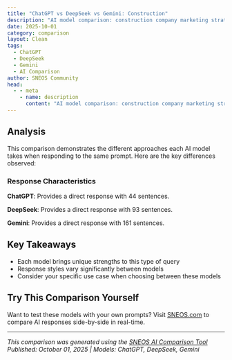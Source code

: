 ```yaml
---
title: "ChatGPT vs DeepSeek vs Gemini: Construction"
description: "AI model comparison: construction company marketing strategies..."
date: 2025-10-01
category: comparison
layout: Clean
tags:
  - ChatGPT
  - DeepSeek
  - Gemini
  - AI Comparison
author: SNEOS Community
head:
  - - meta
    - name: description
      content: "AI model comparison: construction company marketing strategies..."
---
```


<ChatComparison
  title="ChatGPT vs DeepSeek vs Gemini: Construction"
  prompt="construction company marketing strategies"
  :responses='{
    "ChatGPT": "Certainly! Here are several effective marketing strategies tailored for a construction company:\n\n### 1. Build a Professional Website\n- Showcase past projects with high-quality photos and videos.\n- Include client testimonials and case studies.\n- Provide detailed information about services offered.\n- Make it easy to contact you with clear calls-to-action (CTAs).\n\n### 2. Search Engine Optimization (SEO)\n- Optimize your website with keywords relevant to your services and location.\n- Create content such as blog posts about construction tips, trends, and project updates.\n- Ensure your site is mobile-friendly and loads quickly.\n\n### 3. Leverage Social Media\n- Share project progress, before-and-after photos, and company news on platforms like Instagram, LinkedIn, Facebook, and YouTube.\n- Engage with followers through comments and messages.\n- Use paid social media advertising targeting local demographics.\n\n### 4. Google My Business\n- Create and optimize your Google My Business profile.\n- Encourage satisfied clients to leave reviews.\n- Post updates and photos regularly to enhance local search visibility.\n\n### 5. Networking and Partnerships\n- Attend industry trade shows, local business events, and community gatherings.\n- Partner with architects, real estate agents, and suppliers for referrals.\n- Join local chambers of commerce or construction associations.\n\n### 6. Content Marketing\n- Publish useful content such as \u201CHow to choose a reliable contractor,\u201D or guides on remodeling and building.\n- Offer ebooks or downloadable checklists for prospective clients in exchange for their contact info.\n\n### 7. Email Marketing\n- Build an email list of past clients and potential leads.\n- Send regular newsletters with company updates, special offers, and industry news.\n- Use personalized messages to nurture client relationships.\n\n### 8. Advertising\n- Invest in targeted online ads (Google Ads) focused on your service area.\n- Use local newspapers, magazines, or trade publications.\n- Consider billboard or vehicle wrap advertising to enhance brand awareness.\n\n### 9. Offer Promotions and Referral Incentives\n- Provide discounts or specials for first-time clients or large projects.\n- Create a referral program rewarding clients who bring in new business.\n\n### 10. Showcase Certifications and Safety Records\n- Highlight industry certifications, licenses, and safety records to build trust.\n- Share awards or recognitions your company has received.\n\n### 11. Client Relationship Management (CRM)\n- Utilize a CRM system to track leads, follow-ups, and customer interactions.\n- Ensure timely communication and project updates to enhance client satisfaction.\n\n---\n\nImplementing a mix of these strategies will help establish your brand, attract new clients, and build long-term relationships in the construction industry. If you want, I can also help you create specific marketing content or campaigns.",
    "DeepSeek": "Of course. Here is a comprehensive guide to marketing strategies for construction companies, broken down from foundational principles to advanced tactics.\n\nThe key to successful construction marketing is blending traditional, trust-building methods with modern digital reach.\n\n### Part 1: The Foundation: Your Marketing Bedrock\n\nBefore spending a dime on ads, get these elements right. They are what you\u0027ll be marketing.\n\n**1. Define Your Niche \u0026 Unique Selling Proposition (USP)**\nYou can\u0027t be the best at everything. Specializing makes marketing infinitely easier.\n*   **By Service:** Are you a custom home builder, a remodeler (kitchen/bathroom specialists?), a commercial contractor, or an industrial builder?\n*   **By Client:** Do you serve luxury homeowners, first-time buyers, property developers, or corporations?\n*   **By Style/Value:** Are you the \u0022eco-friendly builder,\u0022 the \u0022fastest project turnaround,\u0022 or the \u0022premium craftsmanship\u0022 company?\n*   **Your USP:** This is your one-sentence answer to \u0022Why should I hire you over the competition?\u0022 (e.g., \u0022We deliver luxury kitchen remodels on time and on budget, guaranteed.\u0022)\n\n**2. Build a Powerful Online Presence**\nYour website and profiles are your digital storefront. 90% of clients will check you online before calling.\n\n*   **Professional Website:**\n    *   **Mobile-First:** Must look and work perfectly on phones.\n    *   **Portfolio/Gallery:** High-quality photos and videos of your best work. **This is non-negotiable.**\n    *   **Clear Services:** Detail what you do and for whom.\n    *   **Testimonials:** Social proof is critical. Use client quotes, photos, and even video testimonials.\n    *   **Clear Call-to-Action (CTA):** \u0022Get a Free Quote,\u0022 \u0022Schedule a Consultation\u0022 \u2013 make it obvious.\n    *   **SEO Basics:** Optimize your site with keywords like \u0022[Your City] Custom Home Builder\u0022 or \u0022Bathroom Remodeler Near Me.\u0022\n\n*   **Google Business Profile:**\n    *   This is **FREE** and essential for local SEO. Claim and optimize your profile.\n    *   Post regularly with project photos, offers, and updates.\n    *   Actively encourage and respond to reviews.\n\n*   **Social Media Presence:**\n    *   **Facebook \u0026 Instagram** are best for visual industries like construction. Show off beautiful before-and-after photos, behind-the-scenes videos of the work in progress, and introduce your team.\n    *   **LinkedIn** is crucial for B2B and commercial contractors to connect with architects, developers, and suppliers.\n    *   **YouTube** is perfect for hosting walk-through videos, time-lapses of projects, and \u0022meet the team\u0022 content.\n\n---\n\n### Part 2: Core Marketing Strategies \u0026 Channels\n\n#### A. Digital Marketing Strategies\n\n1.  **Search Engine Optimization (SEO):**\n    *   **Goal:** Get found when people search for \u0022builder near me.\u0022\n    *   **How:** Create content (blog posts) around questions your clients have: \u0022Cost of a Home Addition in [Your City],\u0022 \u0022Signs You Need a Kitchen Remodel,\u0022 \u0022Sustainable Building Materials Guide.\u0022\n    *   **Local SEO:** Ensure your company name, address, and phone number (NAP) are consistent everywhere online.\n\n2.  **Pay-Per-Click (PPC) Advertising:**\n    *   **Google Ads:** Run search ads for high-intent keywords like \u0022custom home builder [City]\u0022 or \u0022bathroom renovation quote.\u0022 You only pay when someone clicks.\n    *   **Social Media Ads (Facebook/Instagram):** Excellent for targeting homeowners in specific neighborhoods, with specific income levels, or who have shown interest in home improvement. Great for brand awareness and lead generation.\n\n3.  **Content Marketing \u0026 Email Nurturing:**\n    *   **Blog:** Establish yourself as an expert by writing helpful articles.\n    *   **Email Newsletter:** Collect emails from your website and past clients. Send them seasonal maintenance tips, project showcases, and special offers. This keeps you \u0022top of mind\u0022 for their next project or for referrals.\n\n#### B. Traditional \u0026 Relationship-Based Strategies\n\n1.  **Networking \u0026 Partnerships (The Bread \u0026 Butter):**\n    *   **Build a Referral Network:** Form strong relationships with **architects, interior designers, real estate agents, and subcontractors.** They are your #1 source of qualified leads. Offer them a finder\u0027s fee or simply return the favor.\n    *   **Join Organizations:** Become a member of the local Home Builders Association (HBA), Chamber of Commerce, or BNI groups.\n\n2.  **Word-of-Mouth \u0026 Referrals:**\n    *   **Deliver Exceptional Service:** Your best marketing is a thrilled client.\n    *   **Ask for Reviews:** After a successful project, politely ask clients to leave a review on Google or Facebook.\n    *   **Create a Referral Program:** Offer a small incentive (e.g., a $500 gift card) for clients who refer a new project to you.\n\n3.  **Physical Marketing Materials:**\n    *   **Professional Branding:** Your trucks, signs, and employee uniforms should be clean, professional, and consistently branded. A job site sign is a free billboard.\n    *   **Brochures \u0026 Business Cards:** Have high-quality, professional materials to hand out at networking events or to potential clients.\n\n---\n\n### Part 3: Specialized \u0026 Advanced Tactics\n\n*   **For High-End Custom Home Builders:**\n    *   Focus on stunning **photography and videography.** Hire a professional.\n    *   Get featured in local luxury lifestyle magazines or blogs.\n    *   Host open houses for architects and designers upon project completion.\n\n*   **For Remodelers \u0026 Renovators:**\n    *   **Before-and-After Photos** are your most powerful tool. Use them everywhere.\n    *   Run targeted Facebook ads to people who live in older homes in affluent neighborhoods.\n    *   Offer free, no-obligation consultations to generate leads.\n\n*   **For Commercial Contractors:**\n    *   Your \u0022clients\u0022 are other businesses. Your marketing should be more formal and relationship-driven.\n    *   **LinkedIn is key.** Connect with property managers, facility directors, and architects.\n    *   Develop detailed case studies showcasing how you solved a complex problem for a business client (e.g., \u0022How We Completed a Office Build-Out in 60 Days\u0022).\n    *   Bid on public and private projects through platforms like Dodge Data \u0026 Analytics or local bid services.\n\n---\n\n### Actionable Marketing Plan Template\n\n**Goal:** Generate 5 qualified leads per month for kitchen remodels.\n\n| Tactic | Channel | Action | Responsibility | Budget |\n| :--- | :--- | :--- | :--- | :--- |\n| **SEO** | Website/Blog | Publish 2 articles/month: \u0022Kitchen Trends 2024,\u0022 \u0022Cost of Quartz Countertops.\u0022 | Owner/Marketer | $0 (time) |\n| **Local SEO** | Google Profile | Update profile with 10 new project photos. Respond to all reviews. | Office Manager | $0 |\n| **PPC Ads** | Google Ads | Run ads for \u0022kitchen remodeler [City]\u0022 with a $500/month budget. | Marketer/Agency | $500/mo |\n| **Social Media** | Instagram/FB | Post 3x/week: 1 before/after, 1 team spotlight, 1 client testimonial video. | Owner/Team | $0 (time) |\n| **Networking** | In-Person | Attend 2 local HBA meetings per month. Connect with 5 new designers. | Owner | $100/mo (dues) |\n| **Referrals** | Client System | Implement a post-project email asking for a review and referral. | Office Manager | $0 |\n| **Materials** | Job Sites | Ensure every active job site has a clean, professional yard sign. | Crew Lead | $200 (one-time) |\n\nBy combining a strong foundation with a mix of digital and traditional tactics tailored to your specific niche, your construction company can build a powerful marketing engine that generates consistent, high-quality leads.",
    "Gemini": "Okay, let\u0027s break down effective marketing strategies for construction companies. We\u0027ll cover a range of approaches, from foundational elements to more advanced tactics, and tailor them to different types of construction businesses.\n\n**I. Foundational Elements (The Must-Haves)**\n\nThese are the cornerstones of any successful marketing effort.  Without these in place, other strategies will be less effective.\n\n*   **A. Define Your Target Audience \u0026 Niche:**\n\n    *   **Who are you trying to reach?**  Be specific.  Instead of \u0022homeowners,\u0022 think \u0022affluent homeowners in suburban areas looking for high-end renovations\u0022 or \u0022developers of multi-family housing projects.\u0022\n    *   **What\u0027s your niche?**  Don\u0027t try to be everything to everyone. Focus on what you do best.  Examples:\n        *   Luxury Home Building\n        *   Commercial Tenant Improvements\n        *   Sustainable/Green Construction\n        *   Historical Restoration\n        *   Specific types of infrastructure (bridges, roads, etc.)\n        *   Specialized industrial construction (e.g., cleanrooms, data centers)\n    *   **Why does this matter?**  Knowing your target audience allows you to tailor your messaging, choose the right marketing channels, and allocate your budget effectively.  Niche focus helps you stand out from the competition.\n\n*   **B. Build a Professional Website:**\n\n    *   **Mobile-Friendly (Responsive):**  Crucial!  Many people will be viewing your site on their phones or tablets at job sites.\n    *   **Clear and Concise Messaging:**  Immediately communicate what you do and who you serve.\n    *   **High-Quality Project Portfolio:**  Showcase your best work with stunning photos and detailed descriptions.  Include before-and-after shots where applicable.\n    *   **Client Testimonials:**  Social proof is powerful.  Get satisfied clients to provide written or video testimonials.\n    *   **Contact Information Prominently Displayed:**  Make it easy for people to reach you (phone number, email, contact form).\n    *   **About Us Section:**  Tell your company\u0027s story, highlight your experience, and showcase your team\u0027s expertise.  Build trust.\n    *   **Blog (Optional but Recommended):**  Share valuable insights, industry news, and project updates.  This helps with SEO and positions you as a thought leader.\n    *   **Security (SSL Certificate):**  Essential for trust and SEO ranking.\n    *   **Fast Loading Speed:**  A slow website will drive visitors away.\n\n*   **C. Search Engine Optimization (SEO):**\n\n    *   **Keyword Research:**  Identify the keywords your target audience is using to search for construction services in your area.  Tools like Google Keyword Planner, SEMrush, or Ahrefs can help.\n    *   **On-Page Optimization:**  Optimize your website content with relevant keywords, meta descriptions, and title tags.\n    *   **Off-Page Optimization (Link Building):**  Earn links from other reputable websites in your industry (e.g., supplier directories, industry associations, local business directories).\n    *   **Local SEO:**\n        *   **Google My Business (GMB) Profile:**  Claim and optimize your GMB listing.  This is critical for local search visibility.  Include photos, business hours, services, and encourage reviews.\n        *   **Citations:**  Ensure your business name, address, and phone number (NAP) are consistent across all online directories.\n        *   **Local Keywords:**  Target location-based keywords (e.g., \u0022construction company [city name]\u0022).\n\n*   **D. Branding:**\n\n    *   **Logo:**  A professional and memorable logo is essential.\n    *   **Color Palette:**  Choose colors that reflect your brand\u0027s personality and values.\n    *   **Font(s):**  Use consistent fonts across all your marketing materials.\n    *   **Brand Voice:**  Define the tone and style of your communication (e.g., professional, friendly, technical).\n    *   **Mission Statement:**  Clearly articulate your company\u0027s purpose.\n    *   **Values:**  Outline the principles that guide your business.\n    *   **Brand Guide:**  Document your brand elements to ensure consistency.\n\n**II. Digital Marketing Strategies**\n\nThese strategies leverage online channels to reach your target audience.\n\n*   **A. Content Marketing:**\n\n    *   **Blog Posts:**  Write about topics that are relevant to your target audience.  Examples:\n        *   \u0022Top 5 Considerations When Planning a Home Renovation\u0022\n        *   \u0022The Benefits of Sustainable Building Materials\u0022\n        *   \u0022How to Choose the Right Construction Company for Your Project\u0022\n        *   \u0022Construction Project Management Best Practices\u0022\n    *   **Case Studies:**  Showcase successful projects and highlight the results you achieved for your clients.\n    *   **Ebooks/White Papers:**  Offer in-depth guides on specific topics.  These can be used to generate leads by requiring visitors to provide their contact information in exchange for the download.\n    *   **Infographics:**  Visually present data and information in an engaging way.\n    *   **Videos:**\n        *   **Project Tours:**  Walk viewers through completed projects.\n        *   **Client Testimonials:**  Video testimonials are even more powerful than written ones.\n        *   **Behind-the-Scenes Footage:**  Show the process of construction and highlight your team\u0027s expertise.\n        *   **Educational Videos:**  Explain construction concepts or provide tips and advice.\n\n*   **B. Social Media Marketing:**\n\n    *   **Choose the Right Platforms:**  Focus on the platforms where your target audience spends their time.  LinkedIn is generally good for commercial construction, while Facebook and Instagram can be effective for residential projects.\n    *   **Share Engaging Content:**  Post photos and videos of your projects, share industry news, and engage with your followers.\n    *   **Run Targeted Ads:**  Use social media advertising to reach specific demographics and interests.\n    *   **Respond to Comments and Messages:**  Be responsive and build relationships with your followers.\n    *   **Run Contests and Giveaways:**  Generate excitement and increase brand awareness.\n\n*   **C. Pay-Per-Click (PPC) Advertising (Google Ads):**\n\n    *   **Targeted Keywords:**  Bid on keywords that are relevant to your services and target audience.\n    *   **Compelling Ad Copy:**  Write ads that are attention-grabbing and highlight your unique selling points.\n    *   **Landing Pages:**  Direct traffic to dedicated landing pages that are optimized for conversions.\n    *   **Location Targeting:**  Focus your ads on specific geographic areas.\n    *   **Remarketing:**  Show ads to people who have previously visited your website.\n    *   **Conversion Tracking:**  Track the performance of your ads and make adjustments as needed.\n\n*   **D. Email Marketing:**\n\n    *   **Build an Email List:**  Offer valuable content or incentives in exchange for email addresses.\n    *   **Segment Your List:**  Divide your list into smaller groups based on their interests and demographics.\n    *   **Send Targeted Emails:**  Send emails that are relevant to the specific needs of each segment.\n    *   **Newsletters:**  Share company updates, project highlights, and industry news.\n    *   **Promotional Emails:**  Promote special offers or new services.\n\n*   **E. Online Directories \u0026 Review Sites:**\n\n    *   **Listings:** Ensure you have active and up-to-date listings on relevant directories like Yelp, Angie\u0027s List (now Angi), Houzz (for residential), HomeAdvisor, Better Business Bureau (BBB), and industry-specific directories.\n    *   **Reviews:** Actively solicit and manage reviews. Respond promptly and professionally to both positive and negative feedback. Positive reviews build trust and credibility.\n\n**III. Traditional Marketing Strategies**\n\nWhile digital marketing is essential, don\u0027t overlook the power of traditional methods.\n\n*   **A. Networking:**\n\n    *   **Industry Events:**  Attend trade shows, conferences, and industry meetings.\n    *   **Local Business Organizations:**  Join your local Chamber of Commerce or other business groups.\n    *   **Referral Programs:**  Encourage satisfied clients to refer new business to you.\n    *   **Strategic Partnerships:**  Collaborate with other businesses in related industries (e.g., architects, interior designers, real estate agents).\n\n*   **B. Public Relations (PR):**\n\n    *   **Press Releases:**  Announce significant projects, awards, or company milestones.\n    *   **Media Outreach:**  Build relationships with journalists and bloggers in your industry.\n    *   **Community Involvement:**  Sponsor local events or support charitable causes.\n\n*   **C. Print Advertising:**\n\n    *   **Local Newspapers and Magazines:**  Consider advertising in publications that are read by your target audience.\n    *   **Trade Publications:**  Advertise in magazines and journals that are read by professionals in the construction industry.\n\n*   **D. Signage:**\n\n    *   **Job Site Signage:**  Place signs at your job sites to promote your company.\n    *   **Vehicle Signage:**  Wrap your company vehicles with your logo and contact information.\n\n*   **E. Direct Mail:**\n\n    *   **Targeted Mailings:**  Send postcards or brochures to specific demographics or geographic areas.\n\n**IV. Measuring and Analyzing Results**\n\n*   **A. Key Performance Indicators (KPIs):**\n\n    *   **Website Traffic:**  Track the number of visitors to your website, bounce rate, and time on site.\n    *   **Lead Generation:**  Measure the number of leads you generate through your website, social media, and other channels.\n    *   **Conversion Rate:**  Track the percentage of leads that convert into paying customers.\n    *   **Cost Per Lead (CPL):**  Calculate the cost of acquiring each lead.\n    *   **Return on Investment (ROI):**  Measure the profitability of your marketing campaigns.\n    *   **Social Media Engagement:**  Track likes, shares, comments, and other engagement metrics.\n    *   **Search Engine Rankings:**  Monitor your website\u0027s ranking for relevant keywords.\n\n*   **B. Analytics Tools:**\n\n    *   **Google Analytics:**  Track website traffic, user behavior, and conversions.\n    *   **Google Search Console:**  Monitor your website\u0027s performance in Google search results.\n    *   **Social Media Analytics:**  Use the analytics tools provided by each social media platform.\n    *   **CRM (Customer Relationship Management) Software:** Track your sales pipeline and manage customer interactions.\n\n*   **C. Regular Reporting and Analysis:**\n\n    *   **Track your KPIs on a regular basis.**\n    *   **Analyze your results to identify what\u0027s working and what\u0027s not.**\n    *   **Make adjustments to your marketing strategies as needed.**\n\n**V. Key Considerations for Different Types of Construction Companies:**\n\n*   **Residential Construction (Home Builders, Renovators):**\n    *   **Visual Appeal is Critical:** Focus on high-quality photography and video.\n    *   **Emphasize Trust and Relationships:** Homeowners are making a significant investment and want to work with someone they trust.\n    *   **Online Reviews are Paramount:** Actively manage your online reputation.\n    *   **Houzz and Pinterest are Important Platforms:** These platforms are popular with homeowners looking for design inspiration.\n*   **Commercial Construction (General Contractors, Subcontractors):**\n    *   **Focus on Expertise and Experience:** Highlight your capabilities and track record.\n    *   **LinkedIn is a Key Platform:** Connect with architects, developers, and other industry professionals.\n    *   **Case Studies are Essential:** Showcase your successful projects and the results you achieved.\n    *   **Safety and Compliance are Important:** Emphasize your commitment to safety and adherence to regulations.\n*   **Specialty Contractors (e.g., Electrical, Plumbing, HVAC):**\n    *   **Local SEO is Crucial:** Focus on ranking for local search terms.\n    *   **Emergency Services:** If you offer emergency services, make sure this is prominently displayed on your website and in your advertising.\n    *   **Customer Service is Key:** Provide excellent customer service to build loyalty and generate referrals.\n\n**VI. Emerging Trends:**\n\n*   **A. Augmented Reality (AR) and Virtual Reality (VR):**  Allow potential clients to visualize projects before construction begins.  Imagine a homeowner being able to \u0022walk through\u0022 a renovated kitchen before any work is done!\n*   **B. Drone Photography and Videography:**  Capture stunning aerial views of construction sites and completed projects.\n*   **C. AI-Powered Marketing:**  Use AI to personalize your marketing messages, optimize your ad campaigns, and predict customer behavior.\n*   **D. Sustainability and Green Building:**  Promote your commitment to sustainable building practices and highlight your expertise in green building technologies.\n\n**In conclusion, a successful construction company marketing strategy requires a comprehensive approach that combines foundational elements, digital marketing tactics, and traditional methods.  By understanding your target audience, defining your niche, and consistently delivering high-quality work, you can build a strong brand and attract new customers.**\n\nRemember to regularly review and adapt your marketing strategy as the industry and technology evolve. Good luck!\n"
  }'
  published-date="19:21"
/>

## Analysis

This comparison demonstrates the different approaches each AI model takes when responding to the same prompt. Here are the key differences observed:

### Response Characteristics

**ChatGPT**: Provides a direct response with 44 sentences. 

**DeepSeek**: Provides a direct response with 93 sentences. 

**Gemini**: Provides a direct response with 161 sentences. 

## Key Takeaways

- Each model brings unique strengths to this type of query
- Response styles vary significantly between models
- Consider your specific use case when choosing between these models

## Try This Comparison Yourself

Want to test these models with your own prompts? Visit [SNEOS.com](https://sneos.com) to compare AI responses side-by-side in real-time.

---

*This comparison was generated using the [SNEOS AI Comparison Tool](https://sneos.com)*
*Published: October 01, 2025 | Models: ChatGPT, DeepSeek, Gemini*
